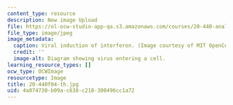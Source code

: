 ```yaml
---
content_type: resource
description: New image Upload
file: https://ol-ocw-studio-app-qa.s3.amazonaws.com/courses/20-440-analysis-of-biological-networks-be-440-fall-2004/4a074730b09ac638c218300496cc1a72_20-440f04-th.jpg
file_type: image/jpeg
image_metadata:
  caption: Viral induction of interferon. (Image courtesy of MIT OpenCourseWare.)
  credit: ''
  image-alt: Diagram showing virus entering a cell.
learning_resource_types: []
ocw_type: OCWImage
resourcetype: Image
title: 20-440f04-th.jpg
uid: 4a074730-b09a-c638-c218-300496cc1a72
---
```

